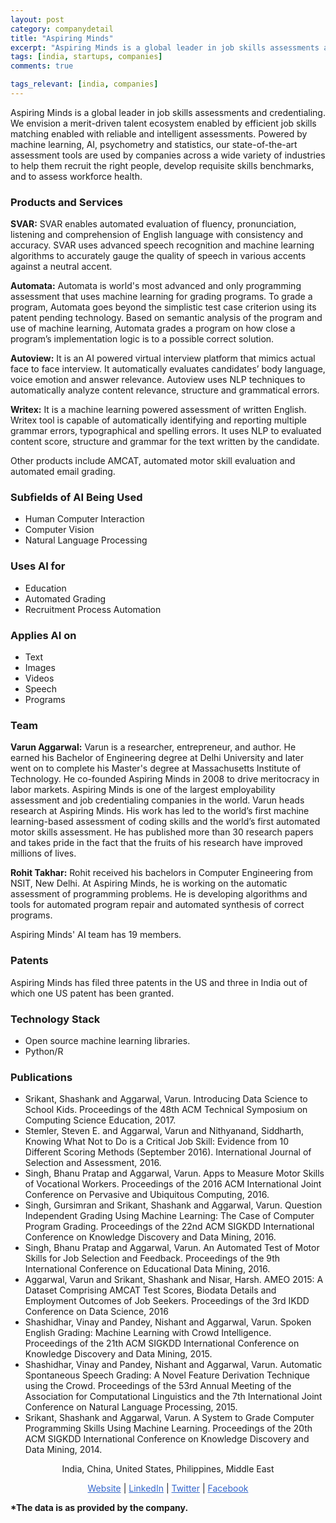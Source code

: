 ```yaml
---
layout: post
category: companydetail
title: "Aspiring Minds"
excerpt: "Aspiring Minds is a global leader in job skills assessments and credentialing. We envision a merit-driven talent ecosystem enabled by efficient job skills matching enabled with reliable and intelligent assessments. Powered by machine learning, AI, psychometry and statistics, our state-of-the-art assessment tools are used by companies across a wide variety of industries to help them recruit the right people, develop requisite skills benchmarks, and to assess workforce health."
tags: [india, startups, companies]
comments: true

tags_relevant: [india, companies]
---
```




Aspiring Minds is a global leader in job skills assessments and credentialing. We envision a merit-driven talent ecosystem enabled by efficient job skills matching enabled with reliable and intelligent assessments. Powered by machine learning, AI, psychometry and statistics, our state-of-the-art assessment tools are used by companies across a wide variety of industries to help them recruit the right people, develop requisite skills benchmarks, and to assess workforce health.

### Products and Services
**SVAR:** SVAR enables automated evaluation of fluency, pronunciation, listening and comprehension of English language with consistency and accuracy. SVAR uses advanced speech recognition and machine learning algorithms to accurately gauge the quality of speech in various accents against a neutral accent.

**Automata:** Automata is world's most advanced and only programming assessment that uses machine learning for grading programs. To grade a program, Automata goes beyond the simplistic test case criterion using its patent pending technology. Based on semantic analysis of the program and use of machine learning, Automata grades a program on how close a program’s implementation logic is to a possible correct solution.

**Autoview:**  It is an AI powered virtual interview platform that mimics actual face to face interview. It automatically evaluates candidates’ body language, voice emotion and answer relevance. Autoview uses NLP techniques to automatically analyze content relevance, structure and grammatical errors. 

**Writex:**  It is a machine learning powered assessment of written English. Writex tool is capable of automatically identifying and reporting multiple grammar errors, typographical and spelling errors. It uses NLP to evaluated content score, structure and grammar for the text written by the candidate. 

Other products include AMCAT, automated motor skill evaluation and automated email grading.

### Subfields of AI Being Used
* Human Computer Interaction
* Computer Vision
* Natural Language Processing

### Uses AI for
* Education
* Automated Grading
* Recruitment Process Automation

### Applies AI on
* Text
* Images
* Videos
* Speech
* Programs

### Team
**Varun Aggarwal:** Varun is a researcher, entrepreneur, and author. He earned his Bachelor of Engineering degree at Delhi University and later went on to complete his Master's degree at Massachusetts Institute of Technology. He co-founded Aspiring Minds in 2008 to drive meritocracy in labor markets. Aspiring Minds is one of the largest employability assessment and job credentialing companies in the world. Varun heads research at Aspiring Minds. His work has led to the world’s first machine learning-based assessment of coding skills and the world’s first automated motor skills assessment. He has published more than 30 research papers and takes pride in the fact that the fruits of his research have improved millions of lives.

**Rohit Takhar:** Rohit received his bachelors in Computer Engineering from NSIT, New Delhi. At Aspiring Minds, he is working on the automatic assessment of programming problems. He is developing algorithms and tools for automated program repair and automated synthesis of correct programs.

Aspiring Minds' AI team has 19 members.


### Patents
Aspiring Minds has filed three patents in the US and three in India out of which one US patent has been granted. 

### Technology Stack
* Open source machine learning libraries.
* Python/R

### Publications

* Srikant, Shashank and Aggarwal, Varun. Introducing Data Science to School Kids. Proceedings of the 48th ACM Technical Symposium on Computing Science Education, 2017.
* Stemler, Steven E. and Aggarwal, Varun and Nithyanand, Siddharth, Knowing What Not to Do is a Critical Job Skill: Evidence from 10 Different Scoring Methods (September 2016). International Journal of Selection and Assessment, 2016.
* Singh, Bhanu Pratap and Aggarwal, Varun. Apps to Measure Motor Skills of Vocational Workers. Proceedings of the 2016 ACM International Joint Conference on Pervasive and Ubiquitous Computing, 2016.
* Singh, Gursimran and Srikant, Shashank and Aggarwal, Varun. Question Independent Grading Using Machine Learning: The Case of Computer Program Grading. Proceedings of the 22nd ACM SIGKDD International Conference on Knowledge Discovery and Data Mining, 2016.
* Singh, Bhanu Pratap and Aggarwal, Varun. An Automated Test of Motor Skills for Job Selection and Feedback. Proceedings of the 9th International Conference on Educational Data Mining, 2016.
* Aggarwal, Varun and Srikant, Shashank and Nisar, Harsh. AMEO 2015: A Dataset Comprising AMCAT Test Scores, Biodata Details and Employment Outcomes of Job Seekers. Proceedings of the 3rd IKDD Conference on Data Science, 2016
* Shashidhar, Vinay and Pandey, Nishant and Aggarwal, Varun. Spoken English Grading: Machine Learning with Crowd Intelligence. Proceedings of the 21th ACM SIGKDD International Conference on Knowledge Discovery and Data Mining, 2015.
* Shashidhar, Vinay and Pandey, Nishant and Aggarwal, Varun. Automatic Spontaneous Speech Grading: A Novel Feature Derivation Technique using the Crowd. Proceedings of the 53rd Annual Meeting of the Association for Computational Linguistics and the 7th International Joint Conference on Natural Language Processing, 2015.
* Srikant, Shashank and Aggarwal, Varun. A System to Grade Computer Programming Skills Using Machine Learning. Proceedings of the 20th ACM SIGKDD International Conference on Knowledge Discovery and Data Mining, 2014.

<p align="center">India, China, United States, Philippines, Middle East</p>

<p align="center">
<a href="http://research.aspiringminds.com/" style="color:#3366CC">Website</a> | <a href="https://in.linkedin.com/company/aspiring-minds" style="color:#3366CC">LinkedIn</a> | <a href="https://twitter.com/AspiringMindsAM" style="color:#3366CC">Twitter</a> | <a href="https://www.facebook.com/myamcat" style="color:#3366CC">Facebook</a></p>
<b>*The data is as provided by the company.</b>
